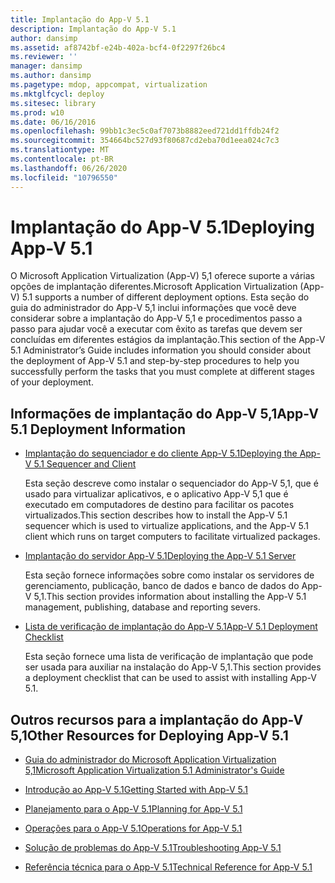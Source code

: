 ```yaml
---
title: Implantação do App-V 5.1
description: Implantação do App-V 5.1
author: dansimp
ms.assetid: af8742bf-e24b-402a-bcf4-0f2297f26bc4
ms.reviewer: ''
manager: dansimp
ms.author: dansimp
ms.pagetype: mdop, appcompat, virtualization
ms.mktglfcycl: deploy
ms.sitesec: library
ms.prod: w10
ms.date: 06/16/2016
ms.openlocfilehash: 99bb1c3ec5c0af7073b8882eed721dd1ffdb24f2
ms.sourcegitcommit: 354664bc527d93f80687cd2eba70d1eea024c7c3
ms.translationtype: MT
ms.contentlocale: pt-BR
ms.lasthandoff: 06/26/2020
ms.locfileid: "10796550"
---
```

# <span data-ttu-id="84c1b-103">Implantação do App-V 5.1</span><span class="sxs-lookup"><span data-stu-id="84c1b-103">Deploying App-V 5.1</span></span>


<span data-ttu-id="84c1b-104">O Microsoft Application Virtualization (App-V) 5,1 oferece suporte a várias opções de implantação diferentes.</span><span class="sxs-lookup"><span data-stu-id="84c1b-104">Microsoft Application Virtualization (App-V) 5.1 supports a number of different deployment options.</span></span> <span data-ttu-id="84c1b-105">Esta seção do guia do administrador do App-V 5,1 inclui informações que você deve considerar sobre a implantação do App-V 5,1 e procedimentos passo a passo para ajudar você a executar com êxito as tarefas que devem ser concluídas em diferentes estágios da implantação.</span><span class="sxs-lookup"><span data-stu-id="84c1b-105">This section of the App-V 5.1 Administrator’s Guide includes information you should consider about the deployment of App-V 5.1 and step-by-step procedures to help you successfully perform the tasks that you must complete at different stages of your deployment.</span></span>

## <a href="" id="---------app-v-5-1-deployment-information"></a> <span data-ttu-id="84c1b-106">Informações de implantação do App-V 5,1</span><span class="sxs-lookup"><span data-stu-id="84c1b-106">App-V 5.1 Deployment Information</span></span>


-   [<span data-ttu-id="84c1b-107">Implantação do sequenciador e do cliente App-V 5.1</span><span class="sxs-lookup"><span data-stu-id="84c1b-107">Deploying the App-V 5.1 Sequencer and Client</span></span>](deploying-the-app-v-51-sequencer-and-client.md)

    <span data-ttu-id="84c1b-108">Esta seção descreve como instalar o sequenciador do App-V 5,1, que é usado para virtualizar aplicativos, e o aplicativo App-V 5,1 que é executado em computadores de destino para facilitar os pacotes virtualizados.</span><span class="sxs-lookup"><span data-stu-id="84c1b-108">This section describes how to install the App-V 5.1 sequencer which is used to virtualize applications, and the App-V 5.1 client which runs on target computers to facilitate virtualized packages.</span></span>

-   [<span data-ttu-id="84c1b-109">Implantação do servidor App-V 5.1</span><span class="sxs-lookup"><span data-stu-id="84c1b-109">Deploying the App-V 5.1 Server</span></span>](deploying-the-app-v-51-server.md)

    <span data-ttu-id="84c1b-110">Esta seção fornece informações sobre como instalar os servidores de gerenciamento, publicação, banco de dados e banco de dados do App-V 5,1.</span><span class="sxs-lookup"><span data-stu-id="84c1b-110">This section provides information about installing the App-V 5.1 management, publishing, database and reporting severs.</span></span>

-   [<span data-ttu-id="84c1b-111">Lista de verificação de implantação do App-V 5.1</span><span class="sxs-lookup"><span data-stu-id="84c1b-111">App-V 5.1 Deployment Checklist</span></span>](app-v-51-deployment-checklist.md)

    <span data-ttu-id="84c1b-112">Esta seção fornece uma lista de verificação de implantação que pode ser usada para auxiliar na instalação do App-V 5,1.</span><span class="sxs-lookup"><span data-stu-id="84c1b-112">This section provides a deployment checklist that can be used to assist with installing App-V 5.1.</span></span>

## <span data-ttu-id="84c1b-113">Outros recursos para a implantação do App-V 5,1</span><span class="sxs-lookup"><span data-stu-id="84c1b-113">Other Resources for Deploying App-V 5.1</span></span>


-   [<span data-ttu-id="84c1b-114">Guia do administrador do Microsoft Application Virtualization 5,1</span><span class="sxs-lookup"><span data-stu-id="84c1b-114">Microsoft Application Virtualization 5.1 Administrator's Guide</span></span>](microsoft-application-virtualization-51-administrators-guide.md)

-   [<span data-ttu-id="84c1b-115">Introdução ao App-V 5.1</span><span class="sxs-lookup"><span data-stu-id="84c1b-115">Getting Started with App-V 5.1</span></span>](getting-started-with-app-v-51.md)

-   [<span data-ttu-id="84c1b-116">Planejamento para o App-V 5.1</span><span class="sxs-lookup"><span data-stu-id="84c1b-116">Planning for App-V 5.1</span></span>](planning-for-app-v-51.md)

-   [<span data-ttu-id="84c1b-117">Operações para o App-V 5.1</span><span class="sxs-lookup"><span data-stu-id="84c1b-117">Operations for App-V 5.1</span></span>](operations-for-app-v-51.md)

-   [<span data-ttu-id="84c1b-118">Solução de problemas do App-V 5.1</span><span class="sxs-lookup"><span data-stu-id="84c1b-118">Troubleshooting App-V 5.1</span></span>](troubleshooting-app-v-51.md)

-   [<span data-ttu-id="84c1b-119">Referência técnica para o App-V 5.1</span><span class="sxs-lookup"><span data-stu-id="84c1b-119">Technical Reference for App-V 5.1</span></span>](technical-reference-for-app-v-51.md)






 

 





